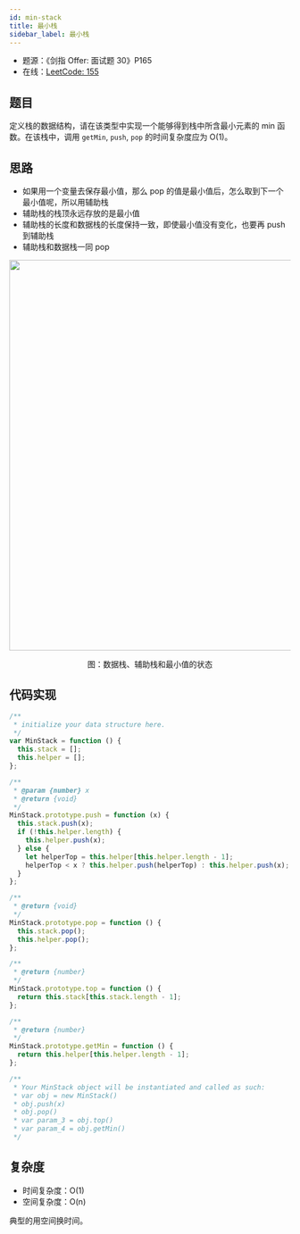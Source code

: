 ```yaml
---
id: min-stack
title: 最小栈
sidebar_label: 最小栈
---
```


- 题源：《剑指 Offer: 面试题 30》P165
- 在线：[LeetCode: 155](https://leetcode-cn.com/problems/min-stack/)

## 题目

定义栈的数据结构，请在该类型中实现一个能够得到栈中所含最小元素的 min 函数。在该栈中，调用 `getMin`, `push`, `pop` 的时间复杂度应为 O(1)。

## 思路

- 如果用一个变量去保存最小值，那么 pop 的值是最小值后，怎么取到下一个最小值呢，所以用辅助栈
- 辅助栈的栈顶永远存放的是最小值
- 辅助栈的长度和数据栈的长度保持一致，即使最小值没有变化，也要再 push 到辅助栈
- 辅助栈和数据栈一同 pop

<div align="center">
    <img width="700" src="https://cosmos-x.oss-cn-hangzhou.aliyuncs.com/2PEAOk.png" />
    <p>图：数据栈、辅助栈和最小值的状态</p>
</div>

## 代码实现

```js
/**
 * initialize your data structure here.
 */
var MinStack = function () {
  this.stack = [];
  this.helper = [];
};

/**
 * @param {number} x
 * @return {void}
 */
MinStack.prototype.push = function (x) {
  this.stack.push(x);
  if (!this.helper.length) {
    this.helper.push(x);
  } else {
    let helperTop = this.helper[this.helper.length - 1];
    helperTop < x ? this.helper.push(helperTop) : this.helper.push(x);
  }
};

/**
 * @return {void}
 */
MinStack.prototype.pop = function () {
  this.stack.pop();
  this.helper.pop();
};

/**
 * @return {number}
 */
MinStack.prototype.top = function () {
  return this.stack[this.stack.length - 1];
};

/**
 * @return {number}
 */
MinStack.prototype.getMin = function () {
  return this.helper[this.helper.length - 1];
};

/**
 * Your MinStack object will be instantiated and called as such:
 * var obj = new MinStack()
 * obj.push(x)
 * obj.pop()
 * var param_3 = obj.top()
 * var param_4 = obj.getMin()
 */
```

## 复杂度

- 时间复杂度：O(1)
- 空间复杂度：O(n)

典型的用空间换时间。
